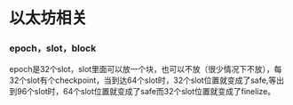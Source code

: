 # 以太坊相关


### epoch，slot，block
epoch是32个slot，slot里面可以放一个块，也可以不放（很少情况下不放），每32个slot有个checkpoint，当到达64个slot时，32个slot位置就变成了safe,等出到96个slot时，64个slot位置就变成了safe而32个slot位置就变成了finelize。





